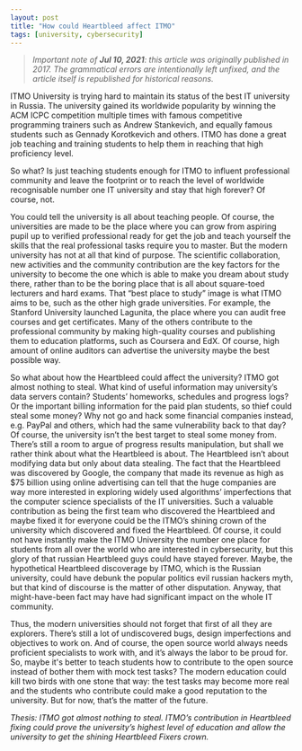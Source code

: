```yaml
---
layout: post
title: "How could Heartbleed affect ITMO"
tags: [university, cybersecurity]
---
```


> _Important note of **Jul 10, 2021**: this article was originally published in 2017. The grammatical errors are intentionally left unfixed, and the article itself is republished for historical reasons._

ITMO University is trying hard to maintain its status of the best IT university in Russia. The university gained its worldwide popularity by winning the ACM ICPC competition multiple times with famous competitive programming trainers such as Andrew Stankevich, and equally famous students such as Gennady Korotkevich and others. ITMO has done a great job teaching and training students to help them in reaching that high proficiency level.

So what? Is just teaching students enough for ITMO to influent professional community and leave the footprint or to reach the level of worldwide recognisable number one IT university and stay that high forever? Of course, not.

You could tell the university is all about teaching people. Of course, the universities are made to be the place where you can grow from aspiring pupil up to verified professional ready for get the job and teach yourself the skills that the real professional tasks require you to master. But the modern university has not at all that kind of purpose. The scientific collaboration, new activities and the community contribution are the key factors for the university to become the one which is able to make you dream about study there, rather than to be the boring place that is all about square-toed lecturers and hard exams. That “best place to study” image is what ITMO aims to be, such as the other high grade universities. For example, the Stanford University launched Lagunita, the place where you can audit free courses and get certificates. Many of the others contribute to the professional community by making high-quality courses and publishing them to education platforms, such as Coursera and EdX. Of course, high amount of online auditors can advertise the university maybe the best possible way.

So what about how the Heartbleed could affect the university? ITMO got almost nothing to steal. What kind of useful information may university’s data servers contain? Students’ homeworks, schedules and progress logs? Or the important billing information for the paid plan students, so thief could steal some money? Why not go and hack some financial companies instead, e.g. PayPal and others, which had the same vulnerability back to that day? Of course, the university isn’t the best target to steal some money from. There’s still a room to argue of progress results manipulation, but shall we rather think about what the Heartbleed is about. The Heartbleed isn’t about modifying data but only about data stealing. The fact that the Heartbleed was discovered by Google, the company that made its revenue as high as $75 billion using online advertising can tell that the huge companies are way more interested in exploring widely used algorithms’ imperfections that the computer science specialists of the IT universities. Such a valuable contribution as being the first team who discovered the Heartbleed and maybe fixed it for everyone could be the ITMO’s shining crown of the university which discovered and fixed the Heartbleed. Of course, it could not have instantly make the ITMO University the number one place for students from all over the world who are interested in cybersecurity, but this glory of that russian Heartbleed guys could have stayed forever. Maybe, the hypothetical Heartbleed discoverage by ITMO, which is the Russian university, could have debunk the popular politics evil russian hackers myth, but that kind of discourse is the matter of other disputation. Anyway, that might-have-been fact may have had significant impact on the whole IT community.

Thus, the modern universities should not forget that first of all they are explorers. There’s still a lot of undiscovered bugs, design imperfections and objectives to work on. And of course, the open source world always needs proficient specialists to work with, and it’s always the labor to be proud for. So, maybe it's better to teach students how to contribute to the open source instead of bother them with mock test tasks? The modern education could kill two birds with one stone that way: the test tasks may become more real and the students who contribute could make a good reputation to the university. But for now, that’s the matter of the future.

_Thesis: ITMO got almost nothing to steal. ITMO’s contribution in Heartbleed fixing could prove the university’s highest level of education and allow the university to get the shining Heartbleed Fixers crown._
